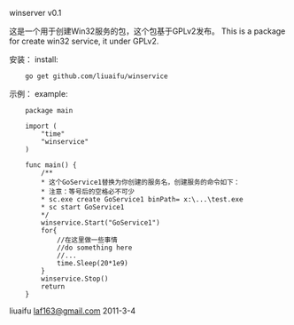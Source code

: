 winserver v0.1

这是一个用于创建Win32服务的包，这个包基于GPLv2发布。
This is a package for create win32 service, it under GPLv2.

安装：
install:

		go get github.com/liuaifu/winservice

示例：
example:

		package main
		
		import (
			"time"
			"winservice"
		)
		
		func main() {
			/**
			* 这个GoService1替换为你创建的服务名，创建服务的命令如下：
			* 注意：等号后的空格必不可少
			* sc.exe create GoService1 binPath= x:\...\test.exe
			* sc start GoService1
			*/
			winservice.Start("GoService1")
			for{
				//在这里做一些事情
				//do something here
				//...
				time.Sleep(20*1e9)
			}
			winservice.Stop()
			return
		}

liuaifu
laf163@gmail.com
2011-3-4
